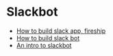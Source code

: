 # Slackbot

- [How to build slack app, fireship](https://www.youtube.com/watch?v=25ArxpK48tU)
- [How to build slack bot](https://www.youtube.com/watch?v=AajBk59nOgw)
- [An intro to slackbot](https://slack.com/help/articles/202026038-An-introduction-to-Slackbot)
